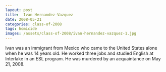 ```yaml
---
layout: post
title:  Ivan Hernandez-Vazquez
date: 2008-05-21
categories: class-of-2008
tags: homicide
images: /assets/class-of-2008/ivan-hernandez-vazquez-1.jpg
---
```

Ivan was an immigrant from Mexico who came to the United States alone when he was 14 years old. He worked three jobs and studied English at Interlake in an ESL program. He was murdered by an acquaintance on May 21, 2008.
